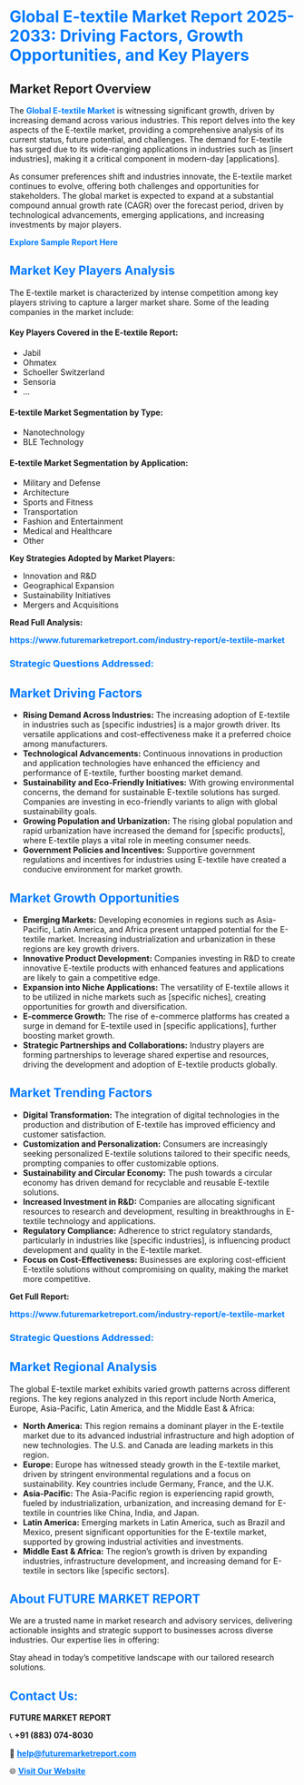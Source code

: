 <h1 style="color: #007BFF;">Global E-textile Market Report 2025-2033: Driving Factors, Growth Opportunities, and Key Players</h1>

<section id="overview">
<h2>Market Report Overview</h2>
<p>The <a href="https://www.futuremarketreport.com/industry-report/e-textile-market" style="color: #007BFF; text-decoration: none;"><strong>Global E-textile Market</strong></a> is witnessing significant growth, driven by increasing demand across various industries. This report delves into the key aspects of the E-textile market, providing a comprehensive analysis of its current status, future potential, and challenges. The demand for E-textile has surged due to its wide-ranging applications in industries such as [insert industries], making it a critical component in modern-day [applications].</p>
<p>As consumer preferences shift and industries innovate, the E-textile market continues to evolve, offering both challenges and opportunities for stakeholders. The global market is expected to expand at a substantial compound annual growth rate (CAGR) over the forecast period, driven by technological advancements, emerging applications, and increasing investments by major players.</p>
</section>

<section id="overview">
<p><a href="https://www.futuremarketreport.com/request-sample/reportId=81519" style="color: #007BFF; text-decoration: none;"><strong>Explore Sample Report Here</strong></a></p>
</section>

<section id="key-players">
<h2 style="color: #007BFF;">Market Key Players Analysis</h2>
<p>The E-textile market is characterized by intense competition among key players striving to capture a larger market share. Some of the leading companies in the market include:</p>
<h4>Key Players Covered in the E-textile Report:</h4>
<ul><li>Jabil</li><li>Ohmatex</li><li>Schoeller Switzerland</li><li>Sensoria</li><li>...</li></ul>
<h4>E-textile Market Segmentation by Type:</h4>
<ul><li>Nanotechnology</li><li>BLE Technology</li></ul>

<h4>E-textile Market Segmentation by Application:</h4>
<ul><li>Military and Defense</li><li>Architecture</li><li>Sports and Fitness</li><li>Transportation</li><li>Fashion and Entertainment</li><li>Medical and Healthcare</li><li>Other</li></ul>
<p><strong>Key Strategies Adopted by Market Players:</strong></p>
<ul>
<li>Innovation and R&D</li>
<li>Geographical Expansion</li>
<li>Sustainability Initiatives</li>
<li>Mergers and Acquisitions</li>
</ul>
</section>

<section>
<p><strong>Read Full Analysis: </strong></p><a href="https://www.futuremarketreport.com/industry-report/e-textile-market" style="color: #007BFF; text-decoration: none;"><strong>https://www.futuremarketreport.com/industry-report/e-textile-market</strong></a>
<h3 style="color: #007BFF;">Strategic Questions Addressed:</h3>
</section>

<section id="driving-factors">
<h2 style="color: #007BFF;">Market Driving Factors</h2>
<ul>
<li><strong>Rising Demand Across Industries:</strong> The increasing adoption of E-textile in industries such as [specific industries] is a major growth driver. Its versatile applications and cost-effectiveness make it a preferred choice among manufacturers.</li>
<li><strong>Technological Advancements:</strong> Continuous innovations in production and application technologies have enhanced the efficiency and performance of E-textile, further boosting market demand.</li>
<li><strong>Sustainability and Eco-Friendly Initiatives:</strong> With growing environmental concerns, the demand for sustainable E-textile solutions has surged. Companies are investing in eco-friendly variants to align with global sustainability goals.</li>
<li><strong>Growing Population and Urbanization:</strong> The rising global population and rapid urbanization have increased the demand for [specific products], where E-textile plays a vital role in meeting consumer needs.</li>
<li><strong>Government Policies and Incentives:</strong> Supportive government regulations and incentives for industries using E-textile have created a conducive environment for market growth.</li>
</ul>
</section>

<section id="growth-opportunities">
<h2 style="color: #007BFF;">Market Growth Opportunities</h2>
<ul>
<li><strong>Emerging Markets:</strong> Developing economies in regions such as Asia-Pacific, Latin America, and Africa present untapped potential for the E-textile market. Increasing industrialization and urbanization in these regions are key growth drivers.</li>
<li><strong>Innovative Product Development:</strong> Companies investing in R&D to create innovative E-textile products with enhanced features and applications are likely to gain a competitive edge.</li>
<li><strong>Expansion into Niche Applications:</strong> The versatility of E-textile allows it to be utilized in niche markets such as [specific niches], creating opportunities for growth and diversification.</li>
<li><strong>E-commerce Growth:</strong> The rise of e-commerce platforms has created a surge in demand for E-textile used in [specific applications], further boosting market growth.</li>
<li><strong>Strategic Partnerships and Collaborations:</strong> Industry players are forming partnerships to leverage shared expertise and resources, driving the development and adoption of E-textile products globally.</li>
</ul>
</section>

<section id="trending-factors">
<h2 style="color: #007BFF;">Market Trending Factors</h2>
<ul>
<li><strong>Digital Transformation:</strong> The integration of digital technologies in the production and distribution of E-textile has improved efficiency and customer satisfaction.</li>
<li><strong>Customization and Personalization:</strong> Consumers are increasingly seeking personalized E-textile solutions tailored to their specific needs, prompting companies to offer customizable options.</li>
<li><strong>Sustainability and Circular Economy:</strong> The push towards a circular economy has driven demand for recyclable and reusable E-textile solutions.</li>
<li><strong>Increased Investment in R&D:</strong> Companies are allocating significant resources to research and development, resulting in breakthroughs in E-textile technology and applications.</li>
<li><strong>Regulatory Compliance:</strong> Adherence to strict regulatory standards, particularly in industries like [specific industries], is influencing product development and quality in the E-textile market.</li>
<li><strong>Focus on Cost-Effectiveness:</strong> Businesses are exploring cost-efficient E-textile solutions without compromising on quality, making the market more competitive.</li>
</ul>
</section>

<section>
<p><strong>Get Full Report: </strong></p><a href="https://www.futuremarketreport.com/industry-report/e-textile-market" style="color: #007BFF; text-decoration: none;"><strong>https://www.futuremarketreport.com/industry-report/e-textile-market</strong></a>
<h3 style="color: #007BFF;">Strategic Questions Addressed:</h3>
</section>


<section id="regional-analysis">
<h2 style="color: #007BFF;">Market Regional Analysis</h2>
<p>The global E-textile market exhibits varied growth patterns across different regions. The key regions analyzed in this report include North America, Europe, Asia-Pacific, Latin America, and the Middle East & Africa:</p>
<ul>
<li><strong>North America:</strong> This region remains a dominant player in the E-textile market due to its advanced industrial infrastructure and high adoption of new technologies. The U.S. and Canada are leading markets in this region.</li>
<li><strong>Europe:</strong> Europe has witnessed steady growth in the E-textile market, driven by stringent environmental regulations and a focus on sustainability. Key countries include Germany, France, and the U.K.</li>
<li><strong>Asia-Pacific:</strong> The Asia-Pacific region is experiencing rapid growth, fueled by industrialization, urbanization, and increasing demand for E-textile in countries like China, India, and Japan.</li>
<li><strong>Latin America:</strong> Emerging markets in Latin America, such as Brazil and Mexico, present significant opportunities for the E-textile market, supported by growing industrial activities and investments.</li>
<li><strong>Middle East & Africa:</strong> The region’s growth is driven by expanding industries, infrastructure development, and increasing demand for E-textile in sectors like [specific sectors].</li>
</ul>
</section>

<footer>
<h2 style="color: #007BFF;">About FUTURE MARKET REPORT</h2>
<p>We are a trusted name in market research and advisory services, delivering actionable insights and strategic support to businesses across diverse industries. Our expertise lies in offering:</p>

<p>Stay ahead in today’s competitive landscape with our tailored research solutions.</p>

<h2 style="color: #007BFF;">Contact Us:</h2>
<p><strong>FUTURE MARKET REPORT</strong></p>
<p>📞 <strong>+91 (883) 074-8030</strong></p>
<p>📧 <strong><a href="mailto:help@futuremarketreport.com" style="color: #007BFF;">help@futuremarketreport.com</a></strong></p>
<p>🌐 <strong><a href="https://www.futuremarketreport.com/" style="color: #007BFF;">Visit Our Website</a></strong></p>
</footer>